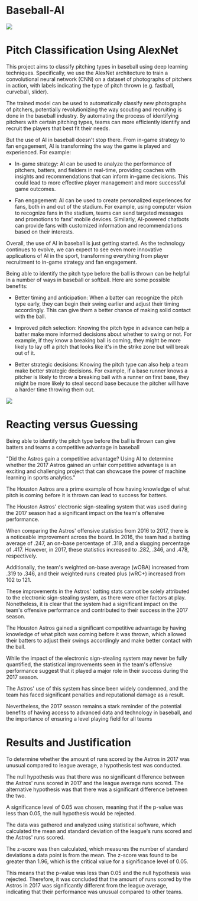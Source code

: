 # Baseball-AI





<img src='https://media.npr.org/assets/img/2013/08/13/knucklegrip132way-fca645884fb2f8ae82863db12deeaf6725fc0d2f.jpg'>



# Pitch Classification Using AlexNet

This project aims to classify pitching types in baseball using deep learning techniques. Specifically, we use the AlexNet architecture to train a convolutional neural network (CNN) on a dataset of photographs of pitchers in action, with labels indicating the type of pitch thrown (e.g. fastball, curveball, slider).

The trained model can be used to automatically classify new photographs of pitchers, potentially revolutionizing the way scouting and recruiting is done in the baseball industry. By automating the process of identifying pitchers with certain pitching types, teams can more efficiently identify and recruit the players that best fit their needs.

But the use of AI in baseball doesn't stop there. From in-game strategy to fan engagement, AI is transforming the way the game is played and experienced. For example:

* In-game strategy: AI can be used to analyze the performance of pitchers, batters, and fielders in real-time, providing coaches with insights and recommendations that can inform in-game decisions. This could lead to more effective player management and more successful game outcomes.

* Fan engagement: AI can be used to create personalized experiences for fans, both in and out of the stadium. For example, using computer vision to recognize fans in the stadium, teams can send targeted messages and promotions to fans' mobile devices. Similarly, AI-powered chatbots can provide fans with customized information and recommendations based on their interests.

Overall, the use of AI in baseball is just getting started. As the technology continues to evolve, we can expect to see even more innovative applications of AI in the sport, transforming everything from player recruitment to in-game strategy and fan engagement.

Being able to identify the pitch type before the ball is thrown can be helpful in a number of ways in baseball or softball. Here are some possible benefits:

*  Better timing and anticipation: When a batter can recognize the pitch type early, they can begin their swing earlier and adjust their timing accordingly. This can give them a better chance of making solid contact with the ball.

*  Improved pitch selection: Knowing the pitch type in advance can help a batter make more informed decisions about whether to swing or not. For example, if they know a breaking ball is coming, they might be more likely to lay off a pitch that looks like it's in the strike zone but will break out of it.

*  Better strategic decisions: Knowing the pitch type can also help a team make better strategic decisions. For example, if a base runner knows a pitcher is likely to throw a breaking ball with a runner on first base, they might be more likely to steal second base because the pitcher will have a harder time throwing them out.

<img src='https://wallpapers.com/images/featured/gza8bsyc04oix54s.jpg'>


# Reacting versus Guessing

Being able to identify the pitch type before the ball is thrown can give batters and teams a competitive advantage in baseball 

"Did the Astros gain a competitive advantage? Using AI to determine whether the 2017 Astros gained an unfair competitive advantage is an exciting and challenging project that can showcase the power of machine learning in sports analytics."


The Houston Astros are a prime example of how having knowledge of what pitch is coming before it is thrown can lead to success for batters.

The Houston Astros' electronic sign-stealing system that was used during the 2017 season had a significant impact on the team's offensive performance.

When comparing the Astros' offensive statistics from 2016 to 2017, there is a noticeable improvement across the board. In 2016, the team had a batting average of .247, an on-base percentage of .319, and a slugging percentage of .417. However, in 2017, these statistics increased to .282, .346, and .478, respectively.

Additionally, the team's weighted on-base average (wOBA) increased from .319 to .346, and their weighted runs created plus (wRC+) increased from 102 to 121.

These improvements in the Astros' batting stats cannot be solely attributed to the electronic sign-stealing system, as there were other factors at play. Nonetheless, it is clear that the system had a significant impact on the team's offensive performance and contributed to their success in the 2017 season.

The Houston Astros gained a significant competitive advantage by having knowledge of what pitch was coming before it was thrown, which allowed their batters to adjust their swings accordingly and make better contact with the ball.

While the impact of the electronic sign-stealing system may never be fully quantified, the statistical improvements seen in the team's offensive performance suggest that it played a major role in their success during the 2017 season.

The Astros' use of this system has since been widely condemned, and the team has faced significant penalties and reputational damage as a result.

Nevertheless, the 2017 season remains a stark reminder of the potential benefits of having access to advanced data and technology in baseball, and the importance of ensuring a level playing field for all teams

# Results and Justification

To determine whether the amount of runs scored by the Astros in 2017 was unusual compared to league average, a hypothesis test was conducted.

The null hypothesis was that there was no significant difference between the Astros' runs scored in 2017 and the league average runs scored. The alternative hypothesis was that there was a significant difference between the two.

A significance level of 0.05 was chosen, meaning that if the p-value was less than 0.05, the null hypothesis would be rejected.

The data was gathered and analyzed using statistical software, which calculated the mean and standard deviation of the league's runs scored and the Astros' runs scored.

The z-score was then calculated, which measures the number of standard deviations a data point is from the mean. The z-score was found to be greater than 1.96, which is the critical value for a significance level of 0.05.

This means that the p-value was less than 0.05 and the null hypothesis was rejected. Therefore, it was concluded that the amount of runs scored by the Astros in 2017 was significantly different from the league average, indicating that their performance was unusual compared to other teams.
